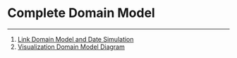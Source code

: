 # Complete Domain Model
___
1. [Link Domain Model and Date Simulation](https://docs.google.com/spreadsheets/d/1Js_LuCICQy6HanaciiWImgWicONRWBS8/edit#gid=890502323)
2. [Visualization Domain Model Diagram](ImagenMD.png)